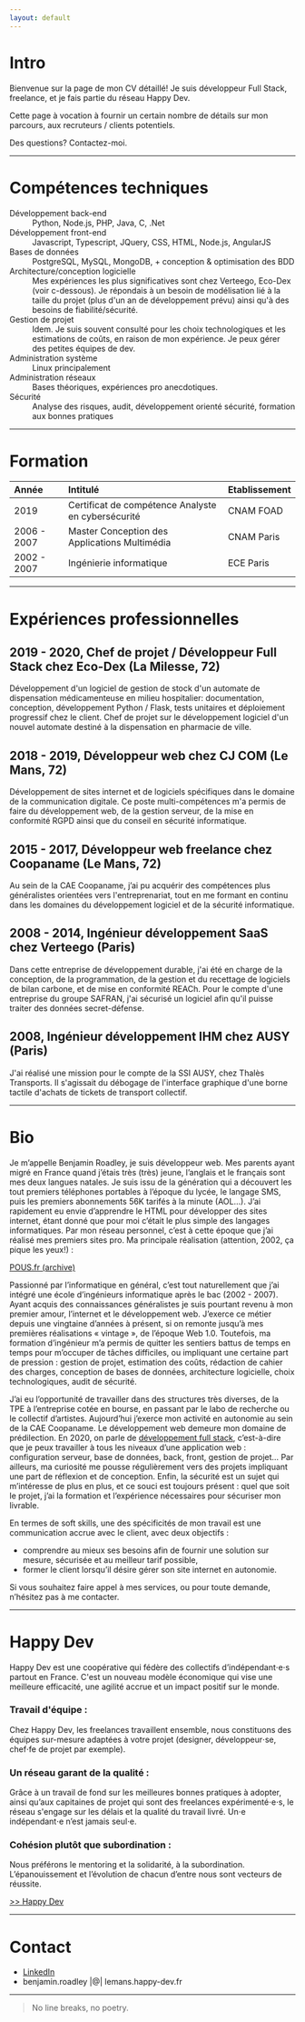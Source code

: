 ```yaml
---
layout: default
---
```



# Intro

Bienvenue sur la page de mon CV détaillé! Je suis développeur Full Stack, freelance, et je fais partie du réseau Happy Dev. 

Cette page à vocation à fournir un certain nombre de détails sur mon parcours, aux recruteurs / clients potentiels.

Des questions? Contactez-moi.

* * *

# Compétences techniques

<dl>
<dt>Développement back-end</dt>
<dd>Python, Node.js, PHP, Java, C, .Net</dd>
<dt>Développement front-end</dt>
<dd>Javascript, Typescript, JQuery, CSS, HTML, Node.js, AngularJS</dd>
<dt>Bases de données</dt>
<dd>PostgreSQL, MySQL, MongoDB, + conception & optimisation des BDD</dd>
<dt>Architecture/conception logicielle</dt>
<dd>Mes expériences les plus significatives sont chez Verteego, Eco-Dex (voir c-dessous). Je répondais à un besoin de modélisation lié à la taille du projet (plus d'un an de développement prévu) ainsi qu'à des besoins de fiabilité/sécurité.</dd>
<dt>Gestion de projet</dt>
<dd>Idem. Je suis souvent consulté pour les choix technologiques et les estimations de coûts, en raison de mon expérience. Je peux gérer des petites équipes de dev.</dd>
<dt>Administration système</dt>
<dd>Linux principalement</dd>
<dt>Administration réseaux</dt>
<dd>Bases théoriques, expériences pro anecdotiques.</dd>
<dt>Sécurité</dt>
<dd>Analyse des risques, audit, développement orienté sécurité, formation aux bonnes pratiques</dd>
</dl>

* * *

# Formation

| Année       | Intitulé          | Etablissement |
|:------------|:------------------|:------|
| 2019        | Certificat de compétence Analyste en cybersécurité | CNAM FOAD   |
| 2006 - 2007 | Master Conception des Applications Multimédia      | CNAM Paris  |
| 2002 - 2007 | Ingénierie informatique                            | ECE Paris   |

* * *

# Expériences professionnelles

## 2019 - 2020, Chef de projet / Développeur Full Stack chez Eco-Dex (La Milesse, 72)

Développement d'un logiciel de gestion de stock d'un automate de dispensation médicamenteuse en milieu hospitalier: documentation, conception, développement Python / Flask, tests unitaires et déploiement progressif chez le client. Chef de projet sur le développement logiciel d'un nouvel automate destiné à la dispensation en pharmacie de ville.

## 2018 - 2019, Développeur web chez CJ COM (Le Mans, 72)

Développement de sites internet et de logiciels spécifiques dans le domaine de la communication digitale. Ce poste multi-compétences m'a permis de faire du développement web, de la gestion serveur, de la mise en conformité RGPD ainsi que du conseil en sécurité informatique.

## 2015 - 2017, Développeur web freelance chez Coopaname (Le Mans, 72)

Au sein de la CAE Coopaname, j’ai pu acquérir des compétences plus généralistes orientées vers l'entreprenariat, tout en me formant en continu dans les domaines du développement logiciel et de la sécurité informatique.

## 2008 - 2014, Ingénieur développement SaaS chez Verteego (Paris)

Dans cette entreprise de développement durable, j'ai été en charge de la conception, de la programmation, de la gestion et du recettage de logiciels de bilan carbone, et de mise en conformité REACh. Pour le compte d'une entreprise du groupe SAFRAN, j'ai sécurisé un logiciel afin qu'il puisse traiter des données secret-défense.

## 2008, Ingénieur développement IHM chez AUSY (Paris)

J'ai réalisé une mission pour le compte de la SSI AUSY, chez Thalès Transports. Il s'agissait du débogage de l'interface graphique d'une borne tactile d'achats de tickets de transport collectif.

* * *

# Bio

Je m’appelle Benjamin Roadley, je suis développeur web. Mes parents ayant migré en France quand j’étais très (très) jeune, l’anglais et le français sont mes deux langues natales. Je suis issu de la génération qui a découvert les tout premiers téléphones portables à l’époque du lycée, le langage SMS, puis les premiers abonnements 56K tarifés à la minute (AOL…). J’ai rapidement eu envie d’apprendre le HTML pour développer des sites internet, étant donné que pour moi c’était le plus simple des langages informatiques. Par mon réseau personnel, c’est à cette époque que j’ai réalisé mes premiers sites pro. Ma principale réalisation (attention, 2002, ça pique les yeux!) :

 
[POUS.fr (archive)](https://web.archive.org/web/20020201191640/http://209.15.109.1/pous/)

Passionné par l’informatique en général, c’est tout naturellement que j’ai intégré une école d’ingénieurs informatique après le bac (2002 - 2007). Ayant acquis des connaissances généralistes je suis pourtant revenu à mon premier amour, l’internet et le développement web. J’exerce ce métier depuis une vingtaine d’années à présent, si on remonte jusqu’à mes premières réalisations « vintage », de l’époque Web 1.0. Toutefois, ma formation d’ingénieur m’a permis de quitter les sentiers battus de temps en temps pour m’occuper de tâches difficiles, ou impliquant une certaine part de pression : gestion de projet, estimation des coûts, rédaction de cahier des charges, conception de bases de données, architecture logicielle, choix technologiques, audit de sécurité.

J’ai eu l’opportunité de travailler dans des structures très diverses, de la TPE à l’entreprise cotée en bourse, en passant par le labo de recherche ou le collectif d’artistes. Aujourd’hui j’exerce mon activité en autonomie au sein de la CAE Coopaname. Le développement web demeure mon domaine de prédilection. En 2020, on parle de [développement full stack](https://fr.wikipedia.org/wiki/D%C3%A9veloppeur_full_stack), c’est-à-dire que je peux travailler à tous les niveaux d’une application web : configuration serveur, base de données, back, front, gestion de projet… Par ailleurs, ma curiosité me pousse régulièrement vers des projets impliquant une part de réflexion et de conception. Enfin, la sécurité est un sujet qui m’intéresse de plus en plus, et ce souci est toujours présent : quel que soit le projet, j’ai la formation et l’expérience nécessaires pour sécuriser mon livrable.

En termes de soft skills, une des spécificités de mon travail est une communication accrue avec le client, avec deux objectifs :
- comprendre au mieux ses besoins afin de fournir une solution sur mesure, sécurisée et au meilleur tarif possible,
- former le client lorsqu’il désire gérer son site internet en autonomie.

Si vous souhaitez faire appel à mes services, ou pour toute demande, n’hésitez pas à me contacter.

* * *

# Happy Dev

Happy Dev est une coopérative qui fédère des collectifs d’indépendant⋅e⋅s partout en France. C'est un nouveau modèle économique qui vise une meilleure efficacité, une agilité accrue et un impact positif sur le monde.

### Travail d'équipe :

Chez Happy Dev, les freelances travaillent ensemble, nous constituons des équipes sur-mesure adaptées à votre projet (designer, développeur⋅se, chef⋅fe de projet par exemple).

### Un réseau garant de la qualité :

Grâce à un travail de fond sur les meilleures bonnes pratiques à adopter, ainsi qu’aux capitaines de projet qui sont des freelances expérimenté⋅e⋅s, le réseau s'engage sur les délais et la qualité du travail livré. Un⋅e indépendant⋅e n’est jamais seul⋅e.

### Cohésion plutôt que subordination :

Nous préférons le mentoring et la solidarité, à la subordination. L’épanouissement et l’évolution de chacun d’entre nous sont vecteurs de réussite.

[>> Happy Dev](https://happy-dev.fr)

* * *

# Contact


*   [LinkedIn](https://fr.linkedin.com/in/benjaminroadley)
*   benjamin.roadley \|@\| lemans.happy-dev.fr

* * *

> No line breaks, no poetry.

